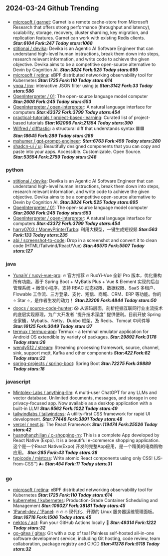 ## 2024-03-24 Github Trending

### 
* [microsoft / garnet](https://github.com/microsoft/garnet): Garnet is a remote cache-store from Microsoft Research that offers strong performance (throughput and latency), scalability, storage, recovery, cluster sharding, key migration, and replication features. Garnet can work with existing Redis clients. ***Star:6104 Fork:247 Today stars:1068***
* [stitionai / devika](https://github.com/stitionai/devika): Devika is an Agentic AI Software Engineer that can understand high-level human instructions, break them down into steps, research relevant information, and write code to achieve the given objective. Devika aims to be a competitive open-source alternative to Devin by Cognition AI. ***Star:3824 Fork:525 Today stars:895***
* [microsoft / retina](https://github.com/microsoft/retina): eBPF distributed networking observability tool for Kubernetes ***Star:1725 Fork:110 Today stars:614***
* [ynqa / jnv](https://github.com/ynqa/jnv): interactive JSON filter using jq ***Star:3142 Fork:33 Today stars:586***
* [OpenInterpreter / 01](https://github.com/OpenInterpreter/01): The open-source language model computer ***Star:2608 Fork:245 Today stars:553***
* [OpenInterpreter / open-interpreter](https://github.com/OpenInterpreter/open-interpreter): A natural language interface for computers ***Star:43372 Fork:3799 Today stars:454***
* [practical-tutorials / project-based-learning](https://github.com/practical-tutorials/project-based-learning): Curated list of project-based tutorials ***Star:162096 Fork:21354 Today stars:390***
* [Wilfred / difftastic](https://github.com/Wilfred/difftastic): a structural diff that understands syntax 🟥🟩 ***Star:18645 Fork:289 Today stars:289***
* [mshumer / gpt-prompt-engineer](https://github.com/mshumer/gpt-prompt-engineer):  ***Star:6763 Fork:459 Today stars:280***
* [shadcn-ui / ui](https://github.com/shadcn-ui/ui): Beautifully designed components that you can copy and paste into your apps. Accessible. Customizable. Open Source. ***Star:53554 Fork:2759 Today stars:248***

### python
* [stitionai / devika](https://github.com/stitionai/devika): Devika is an Agentic AI Software Engineer that can understand high-level human instructions, break them down into steps, research relevant information, and write code to achieve the given objective. Devika aims to be a competitive open-source alternative to Devin by Cognition AI. ***Star:3824 Fork:525 Today stars:895***
* [OpenInterpreter / 01](https://github.com/OpenInterpreter/01): The open-source language model computer ***Star:2608 Fork:245 Today stars:553***
* [OpenInterpreter / open-interpreter](https://github.com/OpenInterpreter/open-interpreter): A natural language interface for computers ***Star:43372 Fork:3799 Today stars:454***
* [harry0703 / MoneyPrinterTurbo](https://github.com/harry0703/MoneyPrinterTurbo): 利用大模型，一键生成短视频 ***Star:563 Fork:133 Today stars:235***
* [abi / screenshot-to-code](https://github.com/abi/screenshot-to-code): Drop in a screenshot and convert it to clean code (HTML/Tailwind/React/Vue) ***Star:46570 Fork:5507 Today stars:127***

### java
* [YunaiV / ruoyi-vue-pro](https://github.com/YunaiV/ruoyi-vue-pro): 🔥 官方推荐 🔥 RuoYi-Vue 全新 Pro 版本，优化重构所有功能。基于 Spring Boot + MyBatis Plus + Vue & Element 实现的后台管理系统 + 微信小程序，支持 RBAC 动态权限、数据权限、SaaS 多租户、Flowable 工作流、三方登录、支付、短信、商城、CRM、ERP 等功能。你的 ⭐️ Star ⭐️，是作者生发的动力！ ***Star:23209 Fork:4844 Today stars:50***
* [doocs / source-code-hunter](https://github.com/doocs/source-code-hunter): 😱 从源码层面，剖析挖掘互联网行业主流技术的底层实现原理，为广大开发者 “提升技术深度” 提供便利。目前开放 Spring 全家桶，Mybatis、Netty、Dubbo 框架，及 Redis、Tomcat 中间件等 ***Star:16125 Fork:3049 Today stars:37***
* [termux / termux-app](https://github.com/termux/termux-app): Termux - a terminal emulator application for Android OS extendible by variety of packages. ***Star:29892 Fork:3178 Today stars:26***
* [wendy512 / stream](https://github.com/wendy512/stream): Streaming processing framework, source, channel, sink, support mqtt, Kafka and other components ***Star:422 Fork:82 Today stars:22***
* [spring-projects / spring-boot](https://github.com/spring-projects/spring-boot): Spring Boot ***Star:72275 Fork:39889 Today stars:18***

### javascript
* [Mintplex-Labs / anything-llm](https://github.com/Mintplex-Labs/anything-llm): A multi-user ChatGPT for any LLMs and vector database. Unlimited documents, messages, and storage in one privacy-focused app. Now available as a desktop application with a built-in LLM! ***Star:9562 Fork:1022 Today stars:49***
* [tailwindlabs / tailwindcss](https://github.com/tailwindlabs/tailwindcss): A utility-first CSS framework for rapid UI development. ***Star:77448 Fork:3891 Today stars:48***
* [vercel / next.js](https://github.com/vercel/next.js): The React Framework ***Star:119474 Fork:25526 Today stars:42***
* [huanghanzhilian / c-shopping-rn](https://github.com/huanghanzhilian/c-shopping-rn): This is a complete App developed by React Native (Expo). It is a beautiful e-commerce shopping application. 这个是一个React Native(Expo) 开发的完整App应用，是一个精美的电商购物应用。 ***Star:285 Fork:43 Today stars:38***
* [typicode / mistcss](https://github.com/typicode/mistcss): Write atomic React components using only CSS! (JS-from-CSS™) 🌬️ ***Star:454 Fork:11 Today stars:31***

### go
* [microsoft / retina](https://github.com/microsoft/retina): eBPF distributed networking observability tool for Kubernetes ***Star:1725 Fork:110 Today stars:614***
* [kubernetes / kubernetes](https://github.com/kubernetes/kubernetes): Production-Grade Container Scheduling and Management ***Star:106027 Fork:38181 Today stars:45***
* [1Panel-dev / 1Panel](https://github.com/1Panel-dev/1Panel): 🔥 🔥 🔥 现代化、开源的 Linux 服务器运维管理面板。 ***Star:16716 Fork:1506 Today stars:45***
* [nektos / act](https://github.com/nektos/act): Run your GitHub Actions locally 🚀 ***Star:49314 Fork:1222 Today stars:32***
* [go-gitea / gitea](https://github.com/go-gitea/gitea): Git with a cup of tea! Painless self-hosted all-in-one software development service, including Git hosting, code review, team collaboration, package registry and CI/CD ***Star:41378 Fork:5118 Today stars:32***
